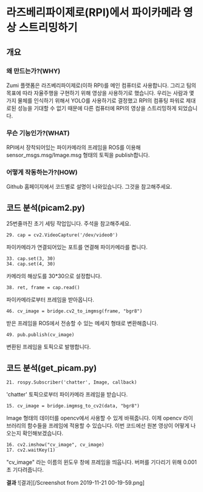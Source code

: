라즈베리파이제로(RPI)에서 파이카메라 영상 스트리밍하기
==================

## 개요

### 왜 만드는가?(WHY) 

Zumi 플랫폼은 라즈베리파이제로(이하 RPI)를 메인 컴퓨터로 사용합니다. 그리고 팀의 목표에 따라 자율주행을 구현하기 위해 영상을 사용하기로 했습니다. 우리는 사람과 몇 가지 물체를 인식하기 위해서 YOLO를 사용하기로 결정했고 RPI의 컴퓨팅 파워로 제대로된 성능을 기대할 수 없기 때문에 다른 컴퓨터에 RPI의 영상을 스트리밍하게 되었습니다. 

### 무슨 기능인가?(WHAT) 

RPI에서 장착되어있는 파이카메라의 프레임을 ROS를 이용해 sensor_msgs.msg/Image.msg 형태의 토픽을 publish합니다. 

### 어떻게 작동하는가?(HOW) 

Github 홈페이지에서 코드별로 설명이 나와있습니다. 그것을 참고해주세요. 

## 코드 분석(picam2.py)

25번줄까진 초기 세팅 작업입니다. 주석을 참고해주세요.

    29. cap = cv2.VideoCapture('/dev/video0') 

파이카메라가 연결되어있는 포트를 연결해 파이카메라를 켭니다.

    33. cap.set(3, 30)
    34. cap.set(4, 30)

카메라의 해상도를 30*30으로 설정합니다.

    38. ret, frame = cap.read()

파이카메라로부터 프레임을 받아옵니다.

    46. cv_image = bridge.cv2_to_imgmsg(frame, "bgr8")

받은 프레임을 ROS에서 전송할 수 있는 메세지 형태로 변환해줍니다.

    49. pub.publish(cv_image)

변환된 프레임을 토픽으로 발행합니다.

## 코드 분석(get_picam.py)

    21. rospy.Subscriber('chatter', Image, callback)
    
'chatter' 토픽으로부터 파이카메라 프레임을 받습니다.

    15. cv_image = bridge.imgmsg_to_cv2(data, "bgr8")
   
Image 형태의 데이터를 opencv에서 사용할 수 있게 바꿔줍니다.
이제 opencv 라이브러리의 함수들을 프레임에 적용할 수 있습니다.
이번 코드에선 원본 영상이 어떻게 나오는지 확인해보겠습니다.

    16. cv2.imshow("cv_image", cv_image)
    17. cv2.waitKey(1)
    
"cv_image" 라는 이름의 윈도우 창에 프레임을 띄웁니다.
버퍼를 기다리기 위해 0.001초 기다려줍니다.

**결과**
![결과][/Screenshot from 2019-11-21 00-19-59.png]
